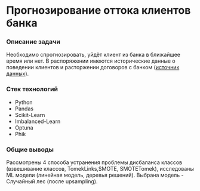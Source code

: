 # Прогнозирование оттока клиентов банка


### Описание задачи

  Необходимо спрогнозировать, уйдёт клиент из банка в ближайшее время или нет.
 В распоряжении имеются исторические данные о поведении клиентов и расторжении договоров с банком ([источник данных](https://www.kaggle.com/barelydedicated/bank-customer-churn-modeling)).


### Стек технологий

- Python
- Pandas
- Scikit-Learn
- Imbalanced-Learn
- Optuna
- Phik


### Общие выводы

Рассмотрены 4 способа устранения проблемы дисбаланса классов (взвешивание классов, TomekLinks,SMOTE, SMOTETomek), исследованы ML модели (линейная модель, деревья решений). Выбрана модель - Случайный лес (после upsampling).

